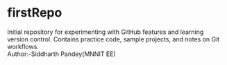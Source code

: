 # firstRepo
Initial repository for experimenting with GitHub features and learning version control. Contains practice code, sample projects, and notes on Git workflows.
<br>
Author:-Siddharth Pandey(MNNIT EE)
